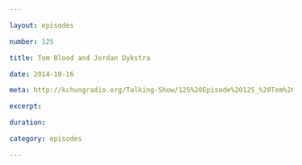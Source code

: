 ```yaml
---

layout: episodes

number: 125

title: Tom Blood and Jordan Dykstra

date: 2014-10-16

meta: http://kchungradio.org/Talking-Show/125%20Episode%20125_%20Tom%20Blood%20and%20Jordan%20Dykstra.mp3

excerpt:

duration:

category: episodes

---
```

